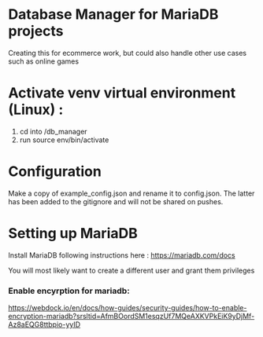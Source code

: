 # Database Manager for MariaDB projects
 Creating this for ecommerce work, but could also handle other use cases such as online games
# Activate venv virtual environment (Linux)  : 
 1. cd into /db_manager
 2. run source env/bin/activate 
# Configuration
Make a copy of example_config.json and rename it to config.json. The latter has been added to the gitignore and will not be shared on pushes.


# Setting up MariaDB
Install MariaDB following instructions here : https://mariadb.com/docs

You will most likely want to create a different user and grant them privileges

### Enable encyrption for mariadb:
https://webdock.io/en/docs/how-guides/security-guides/how-to-enable-encryption-mariadb?srsltid=AfmBOordSM1esqzUf7MQeAXKVPkEiK9yDjMf-Az8aEQG8ttbpio-yyID


